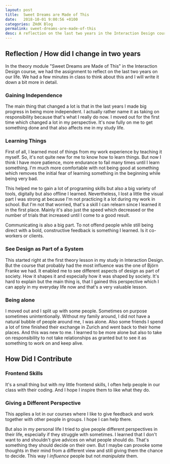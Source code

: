 ```yaml
---
layout: post
title:  Sweet Dreams are Made of This
date:   2018-10-01 9:00:56 +0100
categories: ZHdK Blog
permalink: sweet-dreams-are-made-of-this
desc: A reflection on the last two years in the Interaction Design course "Sweet Dreams are Made of This" at Zurich University of Arts.
---
```



## Reflection / How did I change in two years
In the theory module "Sweet Dreams are Made of This" in the Interaction Design course, we had the assignment to reflect on the last two years on our life. We had a few minutes in class to think about this and I will write it down a bit more in detail.

### Gaining Independence
The main thing that changed a lot is that in the last years I made big progress in being more independent. I actually rather name it as taking on responsibility because that's what I really do now. I moved out for the first time which changed a lot in my perspective. It's now fully on me to get something done and that also affects me in my study life. 

### Learning Things
First of all, I learned most of things from my work experience by teaching it myself. So, it's not quite new for me to know how to learn things. But now I think I have more patience, more endurance to fail many times until I learn something. I'm much more comfortable with not being good at something which removes the initial fear of learning something in the beginning while being very bad. 

This helped me to gain a lot of programing skills but also a big variety of tools, digitally but also offline I learned.
Nevertheless, I lost a little the visual part I was strong at because I'm not practicing it a lot during my work in school. But I'm not that worried, that's a skill I can relearn since I learned it in the first place. Mainly it's also just the speed which decreased or the number of trials that increased until I come to a good result.

Communicating is also a big part. To not offend people while still being direct with a bold, constructive feedback is something I learned. Is it co-workers or clients.

### See Design as Part of a System
This started right at the first theory lesson in my study in Interaction Design. But the course that probably had the most influence was the one of Björn Franke we had. It enabled me to see different aspects of design as part of society. How it shapes it and especially how it was shaped by society. It's hard to explain but the main thing is, that I gained this perspective which I can apply in my everyday life now and that's a very valuable lesson.  

### Being alone
I moved out and I split up with some people. Sometimes on purpose sometimes unintentionally. Without my family around, I did not have a natural bubble of people around me, I was alone. Also some friends I spend a lot of time finished their exchange in Zurich and went back to their home places. And this was new to me. I learned to be more alone but also to take on responsibility to not take relationships as granted but to see it as something to work on and keep alive. 

## How Did I Contribute

### Frontend Skills
It's a small thing but with my little frontend skills, I often help people in our class with their coding. And I hope I inspire them to like what they do.

### Giving a Different Perspective
This applies a lot in our courses where I like to give feedback and work together with other people in groups. I hope I can help there.

But also in my personal life I tried to give people different perspectives in their life, especially if they struggle with sometimes. I learned that I don't want to and shouldn't give advices on what people should do. That's something they should decide on their own. But I maybe can provoke some thoughts in their mind from a different view and still giving them the chance to decide. This way I _influence_ people but not _manipulate_ them. 

